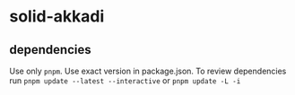# solid-akkadi

## dependencies

Use only `pnpm`.
Use exact version in package.json.
To review dependencies run `pnpm update --latest --interactive` or `pnpm update -L -i`
